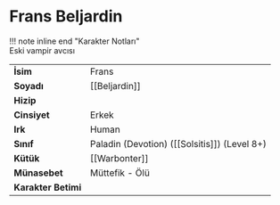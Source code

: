 # Frans Beljardin  
  
!!! note inline end "Karakter Notları"  
	Eski vampir avcısı     
  
|  |  |  
|---|---|  
| **İsim** | Frans |  
| **Soyadı** | [[Beljardin]] |  
| **Hizip** |  |  
| **Cinsiyet** | Erkek |  
| **Irk** | Human |  
| **Sınıf** | Paladin (Devotion) ([[Solsitis]]) (Level 8+) |  
| **Kütük** | [[Warbonter]] |  
| **Münasebet** | Müttefik - Ölü |  
| **Karakter Betimi** |  |  
  
  
